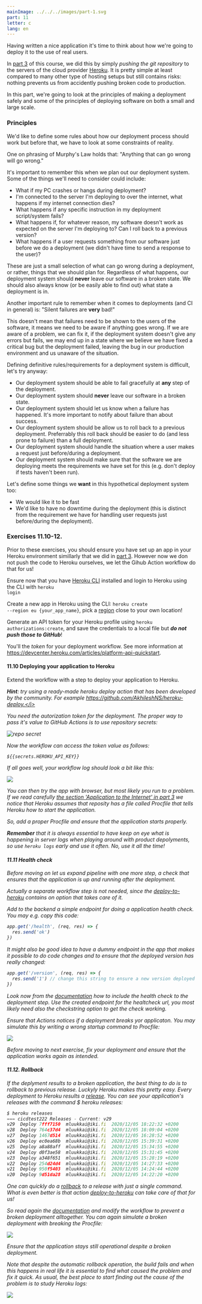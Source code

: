```yaml
---
mainImage: ../../../images/part-1.svg
part: 11
letter: c
lang: en
---
```


<div class="content">

Having written a nice application it's time to think about how we're going to deploy it to the use of real users. 

In [part 3](/en/part3/deploying_app_to_internet) of this course, we did this by simply <i>pushing the git repository</i> to the servers of the cloud provider [Heroku](https://www.heroku.com/home). It is pretty simple at least compared to many other type of hosting setups but still contains risks: nothing prevents us from accidently pushing broken code to production.

In this part, we're going to look at the principles of making a deployment safely and some of the principles of deploying software on both a small and large scale. 

### Principles
We'd like to define some rules about how our deployment process should work but before that, we have to look at some constraints of reality.

One on phrasing of Murphy's Law holds that:
  "Anything that can go wrong will go wrong."

It's important to remember this when we plan out our deployment system. Some of the things we'll need to consider could include:
 - What if my PC crashes or hangs during deployment?
 - I'm connected to the server I'm deploying to over the internet, what happens if my internet connection dies?
 - What happens if any specific instruction in my deployment script/system fails?
 - What happens if, for whatever reason, my software doesn't work as expected on the server I'm deploying to? Can I roll back to a previous version?
 - What happens if a user requests something from our software just before we do a deployment (we didn't have time to send a response to the user)?

These are just a small selection of what can go wrong during a deployment, or rather, things that we should plan for. Regardless of what happens, our deployment system should **never** leave our software in a broken state. We should also always know (or be easily able to find out) what state a deployment is in.

Another important rule to remember when it comes to deployments (and CI in general) is:
  "Silent failures are **very** bad!"

This doesn't mean that failures need to be shown to the users of the software, it means we need to be aware if anything goes wrong. If we are aware of a problem, we can fix it, if the deployment system doesn't give any errors but fails, we may end up in a state where we believe we have fixed a critical bug but the deployment failed, leaving the bug in our production environment and us unaware of the situation.

Defining definitive rules/requirements for a deployment system is difficult, let's try anyway:
 - Our deployment system should be able to fail gracefully at **any** step of the deployment.
 - Our deployment system should **never** leave our software in a broken state.
 - Our deployment system should let us know when a failure has happened. It's more important to notify about failure than about success.
 - Our deployment system should be allow us to roll back to a previous deployment. Preferrably this roll back should be easier to do (and less prone to failure) than a full deployment.
 - Our deployment system should handle the situation where a user makes a request just before/during a deployment.
 - Our deployment system should make sure that the software we are deploying meets the requirements we have set for this (e.g. don't deploy if tests haven't been run).

Let's define some things we **want** in this hypothetical deployment system too:
 - We would like it to be fast
 - We'd like to have no downtime during the deployment (this is distinct from the requirement we have for handling user requests just before/during the deployment).

</div>

<div class="tasks">

### Exercises 11.10-12.

Prior to these exercises, you should ensure you have set up an app in your Heroku environment simillarly that we did in [part 3](/en/part3/deploying_app_to_internet#application-to-the-internet). However now we don not push the code to Heroku ourselves, we let the Gihub Action workflow do that for us!

Ensure now that you have [Heroku CLI](https://devcenter.heroku.com/articles/heroku-cli#download-and-install) installed and login to Heroku using the CLI with <code>heroku login</code>

Create a new app in Heroku using the  CLI: <code>heroku create --region eu {your_app_name}</code>, pick a [region](https://devcenter.heroku.com/articles/regions) close to your own location!

Generate an API token for your Heroku profile using <code>heroku authorizations:create</code>, and save the credentials to a local file but <i>**do not push those to GitHub**</i>!

You'll the <i>token</i> for your deployment workflow. See more information at <https://devcenter.heroku.com/articles/platform-api-quickstart>.

#### 11.10 Deploying your application to Heroku

Extend the workflow with a step to deploy your application to Heroku.

<i>**Hint**: try using a ready-made heroku deploy action that has been developed by the community. For example https://github.com/AkhileshNS/heroku-deploy.</i>

You need the autorization <i>token</i> for the deployment. The proper way to pass it's value to GitHub Actions is to use repository secrets:

![repo secret](../../images/11/10.png)

Now the workflow can access the token value as follows:

```
${{secrets.HEROKU_API_KEY}}
```

If all goes well, your workflow log should look a bit like this:

![](../../images/11/11.png)

You can then try the app with browser, but most likely you run to a problem. If we read carefully [the section 'Application to the Internet' in part 3](/en/part3/deploying_app_to_internet#application-to-the-internet) we notice that Heroku assumes that reposity has a file called <i>Procfile</i> that tells Heroku how to start the application. 

So, add a proper Procfile and ensure that the application starts properly. 

**Remember** that it is always essential to have keep on eye what is happening in server logs when playing around with product depolyments, so use <code>heroku logs</code> early and use it often. No, use it all the time!

#### 11.11 Health check

Before moving on let us expand pipeline with one more step, a check that ensures that the application is up and running after the deployment. 

Actually a separate workflow step is not needed, since the 
[deploy-to-heroku](https://github.com/marketplace/actions/deploy-to-heroku) contains on option that takes care of it.

Add to the backend a simple endpoint for doing a application health check. You may e.g. copy this code:

```js
app.get('/health', (req, res) => {
  res.send('ok')
})
```

It might also be good idea to have a dummy endpoint in the app that makes it possible to do code changes and to ensure that the deployed version has really changed:

```js
app.get('/version', (req, res) => {
  res.send('1') // change this string to ensure a new version deployed
})
```

Look now from the [documentation](https://github.com/marketplace/actions/deploy-to-heroku) how to include the health check to the deployment step. Use the created endpoint for the healtcheck url, you most likely need also the <i>checkstring</i> option to get the check working.

Ensure that Actions notices if a deployment breaks yor applicaton. You may simulate this by writing a wrong startup command to Procfile:

![](../../images/11/12a.png)

Before moving to next exercise, fix your deployment and ensure that the application works again as intended.

#### 11.12. Rollback

If the deplyment results to a broken application, the best thing to do is to <i>rollback</i> to previous release. Luckyly Heroku makes this pretty easy. Every deployment to Heroku results a [release](https://blog.heroku.com/releases-and-rollbacks#releases). You can see your application's releases with the command <i>$ heroku releases</i>:

```js
$ heroku releases
=== cicdtest222 Releases - Current: v29
v29  Deploy 7fff7150  mluukkai@iki.fi  2020/12/05 18:22:32 +0200
v28  Deploy 764c37d4  mluukkai@iki.fi  2020/12/05 18:09:04 +0200
v27  Deploy 1467d514  mluukkai@iki.fi  2020/12/05 16:28:52 +0200
v26  Deploy ec0ea68b  mluukkai@iki.fi  2020/12/05 15:39:31 +0200
v25  Deploy a8a88aff  mluukkai@iki.fi  2020/12/05 15:34:55 +0200
v24  Deploy d0f3ae58  mluukkai@iki.fi  2020/12/05 15:31:45 +0200
v23  Deploy a348f651  mluukkai@iki.fi  2020/12/05 15:28:19 +0200
v22  Deploy 254d24d4  mluukkai@iki.fi  2020/12/05 14:27:33 +0200
v21  Deploy 950f5403  mluukkai@iki.fi  2020/12/05 14:24:44 +0200
v20  Deploy 9d51da28  mluukkai@iki.fi  2020/12/05 14:22:20 +0200
```

One can quickly do a [rollback](https://blog.heroku.com/releases-and-rollbacks#rollbacks) to a release with just a single command. What is even better is that action [deploy-to-heroku](https://github.com/marketplace/actions/deploy-to-heroku) can take care of that for us!

So read again the [documentation](https://github.com/marketplace/actions/deploy-to-heroku)  and modify the workflow to prevent a broken deployment alltogether. You can again simulate a broken deployment with breaking the Procfile:

![](../../images/11/13.png)

Ensure that the application stays still operational despite a broken deployment. 

Note that despite the automatic rollback operation, the build fails and when this happens in real life it is <i> essential</i> to find what caused the problem and fix it quick. As usual, the best place to start finding out the cause of the problem is to study Heroku logs:

![](../../images/11/14.png)

</div>
